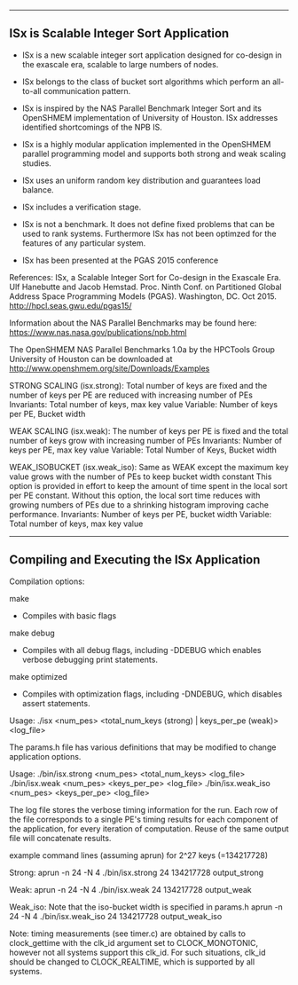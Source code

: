 
----------------------------------------
ISx is Scalable Integer Sort Application 
----------------------------------------

* ISx is a new scalable integer sort application designed for co-design 
  in the exascale era, scalable to large numbers of nodes.

* ISx belongs to the class of bucket sort algorithms which perform an 
  all-to-all communication pattern.

* ISx is inspired by the NAS Parallel Benchmark Integer Sort and its OpenSHMEM
  implementation of University of Houston. ISx addresses identified shortcomings 
  of the NPB IS.

* ISx is a highly modular application implemented in the OpenSHMEM parallel 
  programming model and supports both strong and weak scaling studies.

* ISx uses an uniform random key distribution and guarantees load balance.  

* ISx includes a verification stage.

* ISx is not a benchmark. It does not define fixed problems that can be used 
  to rank systems. Furthermore ISx has not been optimzed for the features 
  of any particular system.

* ISx has been presented at the PGAS 2015 conference 


References:
ISx, a Scalable Integer Sort for Co-design in the Exascale Era. 
Ulf Hanebutte and Jacob Hemstad. Proc. Ninth Conf. on Partitioned Global Address Space 
Programming Models (PGAS). Washington, DC. Oct 2015. http://hpcl.seas.gwu.edu/pgas15/

Information about the NAS Parallel Benchmarks may be found here:
https://www.nas.nasa.gov/publications/npb.html

The OpenSHMEM NAS Parallel Benchmarks 1.0a by the HPCTools Group University of Houston
can be downloaded at http://www.openshmem.org/site/Downloads/Examples


STRONG SCALING (isx.strong): Total number of keys are fixed and the number of keys per PE
are reduced with increasing number of PEs
 Invariants: Total number of keys, max key value
 Variable:   Number of keys per PE, Bucket width

WEAK SCALING (isx.weak): The number of keys per PE is fixed and the total number of keys
grow with increasing number of PEs
 Invariants: Number of keys per PE, max key value
 Variable:   Total Number of Keys, Bucket width 

WEAK_ISOBUCKET (isx.weak_iso): Same as WEAK except the maximum key value grows with the 
number of PEs to keep bucket width constant This option is provided in effort to 
keep the amount of time spent in the local sort per PE constant. Without this option,
the local sort time reduces with growing numbers of PEs due to a shrinking histogram 
improving cache performance.
 Invariants: Number of keys per PE, bucket width
 Variable:   Total number of keys, max key value


-------------------------------------------
Compiling and Executing the ISx Application
-------------------------------------------

Compilation options:

make
- Compiles with basic flags

make debug
- Compiles with all debug flags, including -DDEBUG which enables verbose debugging print statements.

make optimized
- Compiles with optimization flags, including -DNDEBUG, which disables assert statements.

Usage: ./isx <num_pes> <total_num_keys (strong) | keys_per_pe (weak)> <log_file>

The params.h file has various definitions that may be modified to change application options.

Usage: ./bin/isx.strong <num_pes> <total_num_keys>  <log_file>
       ./bin/isx.weak  <num_pes> <keys_per_pe> <log_file>
       ./bin/isx.weak_iso <num_pes> <keys_per_pe> <log_file>

The log file stores the verbose timing information for the run. Each row of the file corresponds 
to a single PE's timing results for each component of the application, for every iteration of computation. 
Reuse of the same output file will concatenate results. 

example command lines (assuming aprun) for 2^27 keys (=134217728)

Strong:
 aprun -n 24 -N 4 ./bin/isx.strong 24 134217728 output_strong
 
Weak:
 aprun -n 24 -N 4 ./bin/isx.weak 24 134217728 output_weak
 
Weak_iso:
 Note that the iso-bucket width is specified in params.h
 aprun -n 24 -N 4 ./bin/isx.weak_iso 24 134217728 output_weak_iso

Note: timing measurements (see timer.c) are obtained by calls to clock_gettime
with the clk_id argument set to CLOCK_MONOTONIC, however not all systems support this clk_id.
For such situations, clk_id should be changed to CLOCK_REALTIME, which is supported by all systems.
